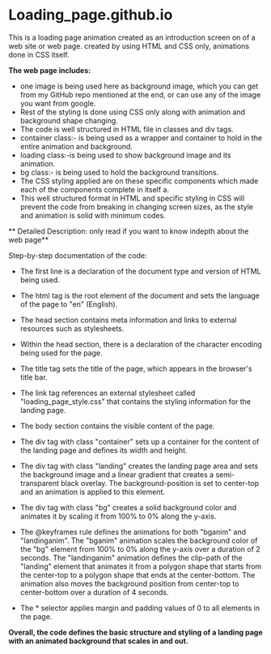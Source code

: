 # Loading_page.github.io
This is a loading page animation created as an introduction screen on of a web site or web page. created by using HTML and CSS only, animations done in CSS itself.


**The web page includes:**
  - one image is being used here as background image, which you can get from my GitHub repo mentioned at the end, or can use any of the image you want from google.
  - Rest of the styling is done using CSS only along with animation and background shape changing.
  - The code is well structured in HTML file in classes and div tags.
  - container class:-  is being used as a wrapper and container to hold in the entire animation and background.
  - loading class:-is being used to show background image and its animation.
  - bg class:- is being used to hold the background transitions.
  - The CSS styling applied are on these specific components which made each of the components complete in itself a.
  - This well structured format in HTML and specific styling in CSS will prevent the code from breaking in changing screen sizes, as the style and animation is solid with minimum codes.
  
  
** Detailed Description: only read if you want to know indepth about the web page**

Step-by-step documentation of the code:

  - The first line is a declaration of the document type and version of HTML being used.

  - The html tag is the root element of the document and sets the language of the page to "en" (English).

  - The head section contains meta information and links to external resources such as stylesheets.

  - Within the head section, there is a declaration of the character encoding being used for the page.

  - The title tag sets the title of the page, which appears in the browser's title bar.

  - The link tag references an external stylesheet called "loading_page_style.css" that contains the styling information for the landing page.

  - The body section contains the visible content of the page.

  - The div tag with class "container" sets up a container for the content of the landing page and defines its width and height.

  - The div tag with class "landing" creates the landing page area and sets the background image and a linear gradient that creates a semi-transparent black overlay. The background-position is set to center-top and an animation is applied to this element.

  - The div tag with class "bg" creates a solid background color and animates it by scaling it from 100% to 0% along the y-axis.

  - The @keyframes rule defines the animations for both "bganim" and "landinganim". The "bganim" animation scales the background color of the "bg" element from 100% to 0% along the y-axis over a duration of 2 seconds. The "landinganim" animation defines the clip-path of the "landing" element that animates it from a polygon shape that starts from the center-top to a polygon shape that ends at the center-bottom. The animation also moves the background position from center-top to center-bottom over a duration of 4 seconds.

  - The * selector applies margin and padding values of 0 to all elements in the page.

**Overall, the code defines the basic structure and styling of a landing page with an animated background that scales in and out.**
